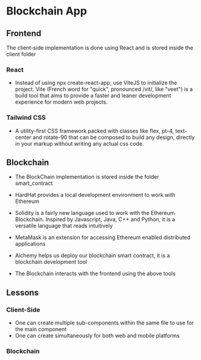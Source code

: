 # Blockchain App

## Frontend

The client-side implementation is done using React and is stored inside the client folder

### React

- Instead of using npx create-react-app, use ViteJS to initialize the project. Vite (French word for "quick", pronounced /vit/, like "veet") is a build tool that aims to provide a faster and leaner development experience for modern web projects.

### Tailwind CSS

- A utility-first CSS framework packed with classes like flex, pt-4, text-center and rotate-90 that can be composed to build any design, directly in your markup without writing any actual css code.

## Blockchain

- The BlockChain implementation is stored inside the folder smart_contract

- HardHat provides a local development environment to work with Ethereum

- Solidity is a fairly new language used to work with the Ethereum Blockchain. Inspired by Javascript, Java, C++ and Python, it is a versatile language that reads intuitively

- MetaMask is an extension for accessing Ethereum enabled distributed applications

- Alchemy helps us deploy our blockchain smart contract, it is a blockchain development tool

- The Blockchain interacts with the frontend using the above tools

## Lessons

### Client-Side

- One can create multiple sub-components within the same file to use for the main component
- One can create simultaneously for both web and mobile platforms

### Blockchain
